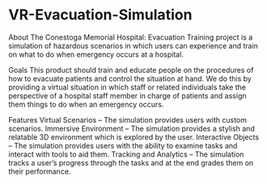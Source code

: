 # VR-Evacuation-Simulation

About
The Conestoga Memorial Hospital: Evacuation Training project is a simulation of hazardous scenarios in which users can experience and train on what to do when emergency occurs at a hospital.

Goals
This product should train and educate people on the procedures of how to evacuate patients and control the situation at hand. We do this by providing a virtual situation in which staff or related individuals take the perspective of a hospital staff member in charge of patients and assign them things to do when an emergency occurs.

Features
Virtual Scenarios – The simulation provides users with custom scenarios.
Immersive Environment – The simulation provides a stylish and relatable 3D environment which is explored by the user.
Interactive Objects – The simulation provides users with the ability to examine tasks and interact with tools to aid them.
Tracking and Analytics – The simulation tracks a user’s progress through the tasks and at the end grades them on their performance.
